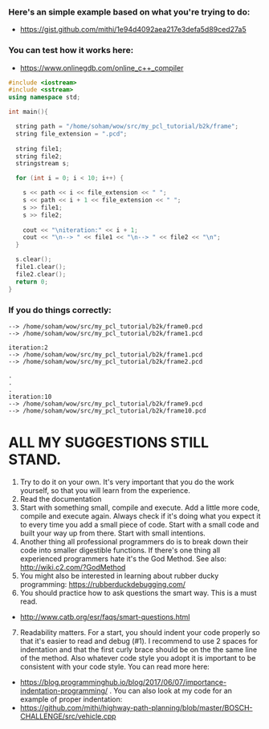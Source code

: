 ### Here's an simple example based on what you're trying to do: 
- https://gist.github.com/mithi/1e94d4092aea217e3defa5d89ced27a5

### You can test how it works here: 
- https://www.onlinegdb.com/online_c++_compiler

```cpp
#include <iostream>
#include <sstream>
using namespace std;

int main(){

  string path = "/home/soham/wow/src/my_pcl_tutorial/b2k/frame"; 
  string file_extension = ".pcd";
  
  string file1;
  string file2;
  stringstream s;

  for (int i = 0; i < 10; i++) {

    s << path << i << file_extension << " ";
    s << path << i + 1 << file_extension << " ";
    s >> file1;
    s >> file2;
    
    cout << "\niteration:" << i + 1;
    cout << "\n--> " << file1 << "\n--> " << file2 << "\n";
  }

  s.clear();
  file1.clear();
  file2.clear();
  return 0;
}
```

### If you do things correctly: 
```
--> /home/soham/wow/src/my_pcl_tutorial/b2k/frame0.pcd                                                                  
--> /home/soham/wow/src/my_pcl_tutorial/b2k/frame1.pcd                                                                  
                                                                                                                        
iteration:2                                                                                                             
--> /home/soham/wow/src/my_pcl_tutorial/b2k/frame1.pcd                                                                  
--> /home/soham/wow/src/my_pcl_tutorial/b2k/frame2.pcd

.
.
.
iteration:10                                                                                                            
--> /home/soham/wow/src/my_pcl_tutorial/b2k/frame9.pcd                                                                  
--> /home/soham/wow/src/my_pcl_tutorial/b2k/frame10.pcd  
```

# ALL MY SUGGESTIONS STILL STAND. 
1. Try to do it on your own. It's very important that you do the work yourself,
 so that you will learn from the experience. 
2. Read the documentation 
3. Start with something small, compile and execute. Add a little more code, compile and execute again. Always check if it's doing what you expect it to every time you add a small piece of code. Start with a small code and built your way up from there. Start with small intentions.
4. Another thing all professional programmers do is to break down their code into smaller digestible functions. If there's one thing all experienced programmers hate it's the God Method. See also: http://wiki.c2.com/?GodMethod
5. You might also be interested in learning about rubber ducky programming: https://rubberduckdebugging.com/
6. You should practice how to ask questions the smart way. This is a must read. 
- http://www.catb.org/esr/faqs/smart-questions.html
7. Readability matters. For a start, you should indent your code properly so that it's easier to read and debug (#1). I recommend to use 2 spaces for indentation and that the first curly brace should be on the the same line of the method. Also whatever code style you adopt it is important to be consistent with your code style. You can read more here:
-  https://blog.programminghub.io/blog/2017/06/07/importance-indentation-programming/ . 
You can also look at my code for an example of proper indentation:
- https://github.com/mithi/highway-path-planning/blob/master/BOSCH-CHALLENGE/src/vehicle.cpp
